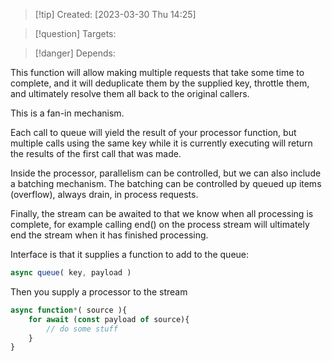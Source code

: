 
>[!tip] Created: [2023-03-30 Thu 14:25]

>[!question] Targets: 

>[!danger] Depends: 

This function will allow making multiple requests that take some time to complete, and it will deduplicate them by the supplied key, throttle them, and ultimately resolve them all back to the original callers.

This is a fan-in mechanism.

Each call to queue will yield the result of your processor function, but multiple calls using the same key while it is currently executing will return the results of the first call that was made.

Inside the processor, parallelism can be controlled, but we can also include a batching mechanism.  The batching can be controlled by queued up items (overflow), always drain, in process requests.

Finally, the stream can be awaited to that we know when all processing is complete, for example calling end() on the process stream will ultimately end the stream when it has finished processing.


Interface is that it supplies a function to add to the queue:
```js
async queue( key, payload )
```

Then you supply a processor to the stream
```js
async function*( source ){
	for await (const payload of source){
		// do some stuff
	}
}
```

